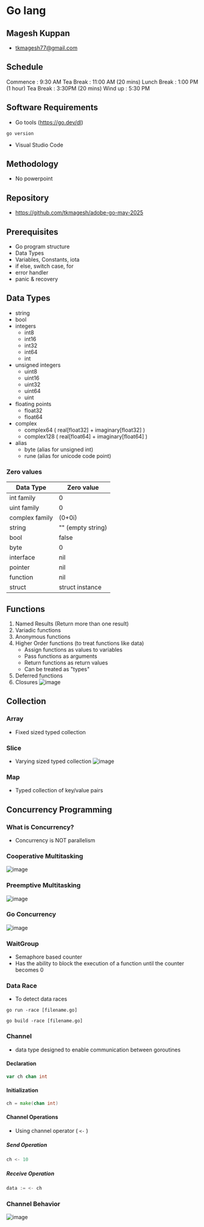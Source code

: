 # Go lang

## Magesh Kuppan
- tkmagesh77@gmail.com

## Schedule
Commence    : 9:30 AM 
Tea Break   : 11:00 AM (20 mins)
Lunch Break : 1:00 PM (1 hour)
Tea Break   : 3:30PM (20 mins)
Wind up     : 5:30 PM

## Software Requirements
- Go tools (https://go.dev/dl)
```shell
go version
```
- Visual Studio Code

## Methodology
- No powerpoint

## Repository
- https://github.com/tkmagesh/adobe-go-may-2025

## Prerequisites
- Go program structure
- Data Types
- Variables, Constants, iota
- if else, switch case, for
- error handler
- panic & recovery

## Data Types
- string
- bool
- integers
    - int8
    - int16
    - int32
    - int64
    - int
- unsigned integers
    - uint8
    - uint16
    - uint32
    - uint64
    - uint
- floating points
    - float32
    - float64
- complex
    - complex64 ( real[float32] + imaginary[float32] )
    - complex128 ( real[float64] + imaginary[float64] )
- alias
    - byte (alias for unsigned int)
    - rune (alias for unicode code point)

### Zero values
| Data Type | Zero value |
------------ | ------------- |
|int family     | 0 |
|uint family    | 0 |
|complex family | (0+0i) |
|string         | "" (empty string) |
|bool           | false |
|byte           | 0 |
|interface      | nil |
|pointer        | nil |
|function       | nil |
|struct         | struct instance |

## Functions
1. Named Results (Return more than one result)
2. Variadic functions
3. Anonymous functions
4. Higher Order functions (to treat functions like data)
    - Assign functions as values to variables
    - Pass functions as arguments
    - Return functions as return values
    - Can be treated as "types"
5. Deferred functions
6. Closures
![image](./images/closures.png)

## Collection
### Array
- Fixed sized typed collection
### Slice
- Varying sized typed collection
![image](./images/slices.png)
### Map
- Typed collection of key/value pairs


## Concurrency Programming

### What is Concurrency?
- Concurrency is NOT parallelism

### Cooperative Multitasking
![image](./images/cooperative-multitasking.png)

### Preemptive Multitasking
![image](./images/preemptive-multitasking.png)

### Go Concurrency
![image](./images/go-concurrency.png)

### WaitGroup
- Semaphore based counter
- Has the ability to block the execution of a function until the counter becomes 0

### Data Race
- To detect data races
```shell
go run -race [filename.go]
```
```shell
go build -race [filename.go]
```

### Channel
- data type designed to enable communication between goroutines
#### Declaration
```go
var ch chan int
```
#### Initialization
```go
ch = make(chan int)
```
#### Channel Operations
- Using channel operator ( `<-` )
##### Send Operation
```go
ch <- 10
```
##### Receive Operation
```go
data := <- ch
```
### Channel Behavior
![image](./images/channel-behaviors.png)


